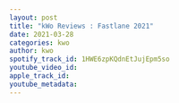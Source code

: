 ```yaml
---
layout: post
title: "kWo Reviews : Fastlane 2021"
date: 2021-03-28
categories: kwo
author: kwo
spotify_track_id: 1HWE6zpKQdnEtJujEpm5so
youtube_video_id: 
apple_track_id: 
youtube_metadata: 
---
```


